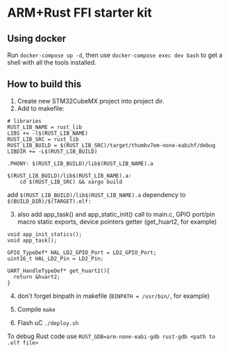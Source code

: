 # ARM+Rust FFI starter kit

## Using docker
Run `docker-compose up -d`, then use `docker-compose exec dev bash` to get a shell with all the tools installed.

## How to build this

1. Create new STM32CubeMX project into project dir.
2. Add to makefile:

```
# libraries
RUST_LIB_NAME = rust_lib
LIBS += -l$(RUST_LIB_NAME) 
RUST_LIB_SRC = rust_lib
RUST_LIB_BUILD = $(RUST_LIB_SRC)/target/thumbv7em-none-eabihf/debug
LIBDIR += -L$(RUST_LIB_BUILD)

.PHONY: $(RUST_LIB_BUILD)/lib$(RUST_LIB_NAME).a

$(RUST_LIB_BUILD)/lib$(RUST_LIB_NAME).a:
	cd $(RUST_LIB_SRC) && xargo build
```
add `$(RUST_LIB_BUILD)/lib$(RUST_LIB_NAME).a` dependency to `$(BUILD_DIR)/$(TARGET).elf:`

3. also add app_task() and app_static_init() call to main.c, GPIO port/pin macro static exports, device pointers getter (get_huart2, for example)
```
void app_init_statics();
void app_task();
```
```
GPIO_TypeDef* HAL_LD2_GPIO_Port = LD2_GPIO_Port;
uint16_t HAL_LD2_Pin = LD2_Pin;
```
```
UART_HandleTypeDef* get_huart2(){
  return &huart2;
}
```

4. don't forget binpath in makefile (`BINPATH = /usr/bin/`, for example)

5. Compile
`make`

6. Flash uС
`./deploy.sh`

To debug Rust code use 
`RUST_GDB=arm-none-eabi-gdb rust-gdb <path to .elf file>`
